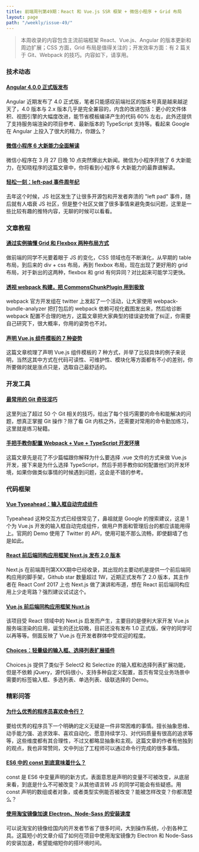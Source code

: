 ```yaml
---
title: 前端周刊第49期：React 和 Vue.js SSR 框架 + 微信小程序 + Grid 布局
layout: page
path: "/weekly/issue-49/"
---
```


> 本周收录的内容包含主流前端框架 React、Vue.js、Angular 的版本更新和周边扩展；CSS 方面，Grid 布局是值得关注的；开发效率方面：有 2 篇关于 Git、Webpack 的技巧。内容如下，请享用。

### 技术动态

#### [Angular 4.0.0 正式版发布](http://angularjs.blogspot.hk/2017/03/angular-400-now-available.html?utm_source=javascriptweekly&utm_medium=email)

Angular 近期发布了 4.0 正式版，笔者只能感叹前端社区的版本号真是越来越逆天了，4.0 版本与 2.x 版本几乎是完全兼容的，内含的改进包括：更小的文件体积、视图引擎的大幅度改进，能节省模板编译产生的代码 60% 左右，此外还提供了支持服务端渲染的项目参考、最新版本的 TypeScript 支持等。看起来 Google 在 Angular 上投入了很大的精力，你跟么？

#### [微信小程序 6 大新能力全面解读](https://mp.weixin.qq.com/s?__biz=MzI4ODUxNTczMA==&mid=2247484533&idx=1&sn=c128948bffaf65893e9d4c93289ab35e&chksm=ec3c7788db4bfe9e5a1d39ad9b4cf12a79d3c3a7d66ce2d2b3d871ac2d5b73e6db381a6e94ac&scene=21#wechat_redirect)

微信小程序在 3 月 27 日晚 10 点突然爆出大新闻。微信为小程序开放了 6 大新能力，在知晓程序的这篇文章中，你将看到小程序 6 大新能力的最靠谱解读。

#### [轻松一刻：left-pad 事件周年纪](https://twitter.com/i/moments/847043675364507648?utm_source=nodeweekly&utm_medium=email)

去年这个时候，JS 社区发生了让很多开源包和开发者奔溃的 "left pad" 事件，随后就有人唱衰 JS 社区，但是整个社区又做了很多事情来避免类似问题，这里是一些比较有趣的推特内容，无聊的时候可以看看。

### 文章教程

#### [通过实例搞懂 Grid 和 Flexbox 两种布局方式](http://tutorialzine.com/2017/03/css-grid-vs-flexbox/)

做前端的同学不光要着眼于 JS 的变化，CSS 领域也在不断演化，从早期的 table 布局，到后来的 div + css 布局，再到 flexbox 布局，现在出现了更好用的 grid 布局，对于新出的这两种，flexbox 和 grid 有何异同？对比起来可能学习更快。

#### [透视 webpack 构建，把 CommonsChunkPlugin 用到极致](https://medium.com/webpack/webpack-bits-getting-the-most-out-of-the-commonschunkplugin-ab389e5f318)

webpack 官方开发组在 twitter 上发起了一个活动，让大家使用 webpack-bundle-analyzer 把打包后的 webpack 依赖可视化截图发出来，然后给诊断 webpack 配置不合理的地方，这篇文章把大家典型的错误姿势做了纠正，你需要自己研究下，很大概率，你用的姿势也不对。

#### [声明 Vue.js 组件模板的 7 种姿势](http://vuejsdevelopers.com/2017/03/24/vue-js-component-templates/)

这篇文章梳理了声明 Vue.js 组件模板的 7 种方式，并举了比较具体的例子来说明，当然这其中方式在代码可读性、可维护性、模块化等方面都有不小的差别，你所要做的就是涨点只是，选取自己最舒适的。

### 开发工具

#### [最常用的 Git 奇技淫巧](https://github.com/git-tips/tips)

这里列出了超过 50 个 Git 相关的技巧，给出了每个技巧需要的命令和能解决的问题，想真正掌握 Git 操作？除了看 Git 内核之外，还需要对常用的命令勤加练习，这里就是练习秘籍。

#### [手把手教你配置 Webpack + Vue + TypeScript 开发环境](https://medium.com/@hayavuk/setting-vue-up-for-typescript-goodness-a6ddc4072f4f)

这篇文章先是花了不少篇幅跟你解释为什么要选择 .vue 文件的方式来做 Vue.js 开发，接下来是为什么选择 TypeScript，然后手把手教你如何配置他们的开发环境，如果你做类似事情的时候遇到问题，这会是不错的参考。

### 代码框架

#### [Vue Typeahead：输入框自动完成组件](https://github.com/pespantelis/vue-typeahead?utm_campaign=Revue%20newsletter&utm_medium=Newsletter&utm_source=revue)

Typeahead 这种交互方式已经很常见了，鼻祖就是 Google 的搜索建议，这是 1 个为 Vue.js 开发的输入框自动完成组件，做用户界面和管理后台的都应该能用得上。官网的 Demo 使用了 Twitter 的 API，使用可能不那么流畅，即使翻墙了也是如此。

#### [React 前后端同构应用框架 Next.js 发布 2.0 版本](https://zeit.co/blog/next2)

Next.js 在前端周刊第XXX期中已经收录，其出现的主要动机是提供一个前后端同构应用的脚手架，Github star 数量超过 1W，近期正式发布了 2.0 版本，其主作者在 React Conf 2017 上也 Next.js 做了演讲和布道，想在 React 前后端同构应用上少走弯路？强烈建议试试这个。

#### [Vue.js 前后端同构应用框架 Nuxt.js](https://github.com/nuxt/nuxt.js)

该项目受 React 领域中的 Next.js 启发而产生，主要目的是便利大家开发 Vue.js 服务端渲染的应用，诞生的还比较晚，目前还没有发布 1.0 正式版，保守的同学可以再等等。侧面反映了 Vue.js 在开发者群体中受欢迎的程度。

#### [Choices：轻量级的输入框、选择列表扩展插件](https://joshuajohnson.co.uk/Choices/)

Choices.js 提供了类似于 Select2 和 Selectize 的输入框和选择列表扩展功能，但是不依赖 jQuery，源代码很小，支持多种自定义配置，首页有常见业务场景中需要的标签输入框、多选列表、单选列表、级联选择的 Demo。

### 精彩问答

#### [为什么优秀的程序员喜欢命令行？](https://mp.weixin.qq.com/s?__biz=MzAxODI5ODMwOA==&mid=2666540615&idx=1&sn=43a27036709a4d65a086c6efd8ac5e95&chksm=80dceaecb7ab63fa14724d8ed890fd69001854a0088cd0c3055da7a66786d605aa811d335adc&mpshare=1&scene=24&srcid=0330HEHMv2zBX5bU89LMEntG&key=87f047796d9)

要给优秀的程序员下一个明确的定义无疑是一件非常困难的事情。擅长抽象思维、动手能力强、追求效率、喜欢自动化、愿意持续学习、对代码质量有很高的追求等等，这些维度都有其合理性，不过又都略显抽象和主观。这篇文章的作者有他独到的观点，我也非常赞同，文中列出了工程师可以通过命令行完成的很多事情。

#### [ES6 中的 const 到底意味着什么？](https://medium.com/the-node-js-collection/what-does-const-stand-for-in-es6-f7ab3d9e06fc)

const 是 ES6 中变量声明的新方式，表面意思是声明的变量不可被改变，从底层来看，到底是什么不可被改变？从其他语言转 JS 的同学可能会有些疑惑。用 const 声明的数组或者对象，或者类型实例能否被改变？能被怎样改变？你都清楚么？

#### [使用淘宝镜像加速 Electron、Node-Sass 的安装速度](http://zqlu.github.io/2016/05/10/taobao-nodejs-mirror/)

可以说淘宝的镜像给国内的开发者节省了很多时间，大到操作系统，小到各种工具。这篇短小的文章介绍了如何在项目中使用淘宝镜像为 Electron 和 Node-Sass 的安装加速，希望能缩短你的搭环境时间。
